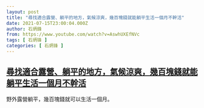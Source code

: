 ```yaml
---
layout: post
title: "尋找適合露營、躺平的地方，氣候涼爽，幾百塊錢就能躺平生活一個月不幹活"
date: 2021-07-15T23:00:04.000Z
author: 石炳鋒
from: https://www.youtube.com/watch?v=AswhUXEfNVc
tags: [ 石炳锋 ]
categories: [ 石炳锋 ]
---
```

<!--1626390004000-->
[尋找適合露營、躺平的地方，氣候涼爽，幾百塊錢就能躺平生活一個月不幹活](https://www.youtube.com/watch?v=AswhUXEfNVc)
------

<div>
野外露營躺平，幾百塊錢就可以生活一個月。
</div>
